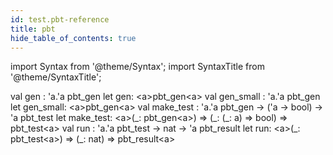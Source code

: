 ```yaml
---
id: test.pbt-reference
title: pbt
hide_table_of_contents: true
---
```

import Syntax from '@theme/Syntax';
import SyntaxTitle from '@theme/SyntaxTitle';



<SyntaxTitle syntax="cameligo">
val gen : &#39;a.&#39;a pbt&#95;gen
</SyntaxTitle>
<SyntaxTitle syntax="jsligo">
let gen: &lt;a&gt;pbt&#95;gen&lt;a&gt;
</SyntaxTitle>

<SyntaxTitle syntax="cameligo">
val gen&#95;small : &#39;a.&#39;a pbt&#95;gen
</SyntaxTitle>
<SyntaxTitle syntax="jsligo">
let gen&#95;small: &lt;a&gt;pbt&#95;gen&lt;a&gt;
</SyntaxTitle>

<SyntaxTitle syntax="cameligo">
val make&#95;test : &#39;a.&#39;a pbt&#95;gen -&gt; (&#39;a -&gt; bool) -&gt; &#39;a pbt&#95;test
</SyntaxTitle>
<SyntaxTitle syntax="jsligo">
let make&#95;test: &lt;a&gt;(&#95;: pbt&#95;gen&lt;a&gt;) =&gt; (&#95;: (&#95;: a) =&gt; bool) =&gt; pbt&#95;test&lt;a&gt;
</SyntaxTitle>

<SyntaxTitle syntax="cameligo">
val run : &#39;a.&#39;a pbt&#95;test -&gt; nat -&gt; &#39;a pbt&#95;result
</SyntaxTitle>
<SyntaxTitle syntax="jsligo">
let run: &lt;a&gt;(&#95;: pbt&#95;test&lt;a&gt;) =&gt; (&#95;: nat) =&gt; pbt&#95;result&lt;a&gt;
</SyntaxTitle>

